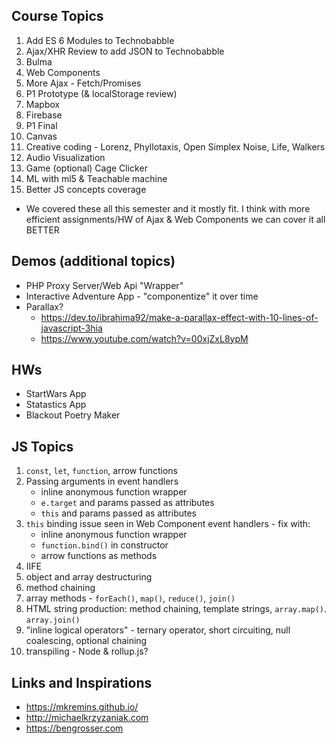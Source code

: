## Course Topics

1. Add ES 6 Modules to Technobabble
1. Ajax/XHR Review to add JSON to Technobabble
1. Bulma
1. Web Components
1. More Ajax - Fetch/Promises
1. P1 Prototype (& localStorage review)
1. Mapbox
1. Firebase
1. P1 Final
1. Canvas
1. Creative coding - Lorenz, Phyllotaxis, Open Simplex Noise, Life, Walkers
1. Audio Visualization
1. Game (optional) Cage Clicker
1. ML with ml5 & Teachable machine
1. Better JS concepts coverage

- We covered these all this semester and it mostly fit. I think with more efficient assignments/HW of Ajax & Web Components we can cover it all BETTER

## Demos (additional topics)

- PHP Proxy Server/Web Api "Wrapper"
- Interactive Adventure App - "componentize" it over time
- Parallax?
  - https://dev.to/ibrahima92/make-a-parallax-effect-with-10-lines-of-javascript-3hia
  - https://www.youtube.com/watch?v=00xjZxL8ypM

## HWs
- StartWars App
- Statastics App
- Blackout Poetry Maker

## JS Topics
1. `const`, `let`, `function`, arrow functions
2. Passing arguments in event handlers
    - inline anonymous function wrapper
    - `e.target` and params passed as attributes
    - `this` and params passed as attributes
3. `this` binding issue seen in Web Component event handlers - fix with:
    - inline anonymous function wrapper
    - `function.bind()` in constructor
    - arrow functions as methods
4. IIFE
5. object and array destructuring
6. method chaining
7. array methods - `forEach()`, `map()`, `reduce()`, `join()`
8. HTML string production: method chaining, template strings, `array.map()`. `array.join()`
9. "inline logical operators" - ternary operator, short circuiting, null coalescing, optional chaining
10. transpiling - Node & rollup.js?


## Links and Inspirations
- https://mkremins.github.io/
- http://michaelkrzyzaniak.com
- https://bengrosser.com


